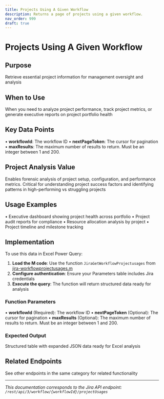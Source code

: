 ```yaml
---
title: Projects Using A Given Workflow
description: Returns a page of projects using a given workflow.
nav_order: 999
draft: true
---
```


# Projects Using A Given Workflow

## Purpose
Retrieve essential project information for management oversight and analysis

## When to Use
When you need to analyze project performance, track project metrics, or generate executive reports on project portfolio health

## Key Data Points
• **workflowId**: The workflow ID
• **nextPageToken**: The cursor for pagination
• **maxResults**: The maximum number of results to return. Must be an integer between 1 and 200.

## Project Analysis Value
Enables forensic analysis of project setup, configuration, and performance metrics. Critical for understanding project success factors and identifying patterns in high-performing vs struggling projects

## Usage Examples
• Executive dashboard showing project health across portfolio
• Project audit reports for compliance
• Resource allocation analysis by project
• Project timeline and milestone tracking

## Implementation
To use this data in Excel Power Query:

1. **Load the M code**: Use the function `JiraGetWorkflowProjectusages` from [jira-workflowprojectusages.m](../assets/jira-workflowprojectusages.m)
2. **Configure authentication**: Ensure your Parameters table includes Jira credentials
3. **Execute the query**: The function will return structured data ready for analysis

### Function Parameters
• **workflowId** (Required): The workflow ID
• **nextPageToken** (Optional): The cursor for pagination
• **maxResults** (Optional): The maximum number of results to return. Must be an integer between 1 and 200.

### Expected Output
Structured table with expanded JSON data ready for Excel analysis

## Related Endpoints
See other endpoints in the same category for related functionality

---
*This documentation corresponds to the Jira API endpoint: `/rest/api/3/workflow/{workflowId}/projectUsages`*
